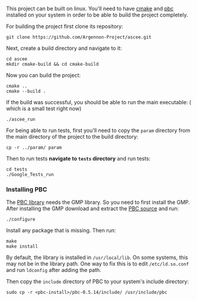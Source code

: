 This project can be built on linux. You'll need to
have [cmake](https://cmake.org/install/#download-verification)
and [pbc](#installing-pbc)
installed on your system in order to be able to build the project completely.

For building the project first clone its repository:

```shell
git clone https://github.com/Argennon-Project/ascee.git
```

Next, create a build directory and navigate to it:

```shell
cd ascee
mkdir cmake-build && cd cmake-build
```

Now you can build the project:

```shell
cmake ..
cmake --build .
```

If the build was successful, you should be able to run the main executable: (
which is a small test right now)

```shell
./ascee_run
```

For being able to run tests, first you'll need to copy the `param` directory
from the main directory of the project to the build directory:

```shell
cp -r ../param/ param
```

Then to run tests **navigate to `tests` directory** and run tests:

```shell
cd tests
./Google_Tests_run
```

### Installing PBC

The [PBC library](https://crypto.stanford.edu/pbc/) needs the GMP library. So
you need to first install the GMP. After installing the GMP download and extract
the [PBC source](https://crypto.stanford.edu/pbc/download.html) and run:

```shell
./configure
```

Install any package that is missing. Then run:

```shell
make
make install
```

By default, the library is installed in `/usr/local/lib`. On some systems, this
may not be in the library path. One way to fix this is to edit `/etc/ld.so.conf`
and run `ldconfig` after adding the path.

Then copy the `include` directory of PBC to your system's include directory:

```shell
sudo cp -r <pbc-install>/pbc-0.5.14/include/ /usr/include/pbc
```
